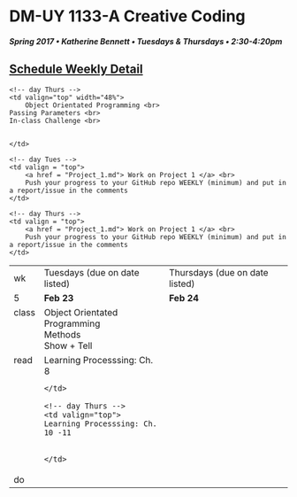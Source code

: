 # DM-UY 1133-A Creative Coding
##### Spring 2017 • Katherine Bennett • Tuesdays & Thursdays • 2:30-4:20pm 

## [Schedule Weekly Detail](Calendar.md) 

<table>
<tr>
<td>wk</td>
<td>Tuesdays (due on date listed)</td>
<td>Thursdays (due on date listed)</td>
</tr>

<!-- dates -->
<tr>
  <td valign="top">5</td>
  <td valign="top" width="48%"><strong>Feb 23</strong></td>
  <td valign="top" width="48%"><strong>Feb 24</strong></td>
</tr>

<!-- class -->
<tr>
	<td valign="top">class</td>
	<!-- day Tues -->
	<td valign="top" width="48%">
	Object Orientated Programming <br>
	Methods <br>
	Show + Tell <br>
	</td>
	

	<!-- day Thurs -->
	<td valign="top" width="48%">
		Object Orientated Programming <br>
	Passing Parameters <br>
	In-class Challenge <br>
		
		
	</td>

<!-- homework -->
<tr>
  <td valign="top">read</td>
  	<!-- day Tues -->
  	<td valign="top"> 
	Learning Processsing: Ch. 8
		
			

	</td>

  	<!-- day Thurs -->
  	<td valign="top"> 
  	Learning Processsing: Ch. 10 -11
		
	
  	</td>
 </tr>


 <!-- do -->
<tr>
  <td valign = "top">do</td>

	<!-- day Tues -->
 	<td valign = "top"> 
 		<a href = "Project_1.md"> Work on Project 1 </a> <br>
 		Push your progress to your GitHub repo WEEKLY (minimum) and put in a report/issue in the comments
 	</td>

  	<!-- day Thurs -->
  	<td valign = "top">
		<a href = "Project_1.md"> Work on Project 1 </a> <br>
		Push your progress to your GitHub repo WEEKLY (minimum) and put in a report/issue in the comments
  	</td>
  	
</tr>

</table>